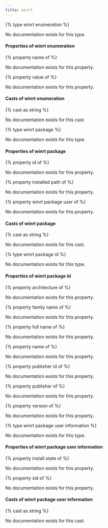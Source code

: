 ```yaml
---
title: winrt
---
```


{% type winrt enumeration %}

No documentation exists for this type.

#### Properties of winrt enumeration

{% property name of <winrt enumeration> %}

No documentation exists for this property.

{% property value of <winrt enumeration> %}

No documentation exists for this property.

#### Casts of winrt enumeration

{% cast <winrt enumeration> as string %}

No documentation exists for this cast.

{% type winrt package %}

No documentation exists for this type.

#### Properties of winrt package

{% property id of <winrt package> %}

No documentation exists for this property.

{% property installed path of <winrt package> %}

No documentation exists for this property.

{% property winrt package user of <winrt package> %}

No documentation exists for this property.

#### Casts of winrt package

{% cast <winrt package> as string %}

No documentation exists for this cast.

{% type winrt package id %}

No documentation exists for this type.

#### Properties of winrt package id

{% property architecture of <winrt package id> %}

No documentation exists for this property.

{% property family name of <winrt package id> %}

No documentation exists for this property.

{% property full name of <winrt package id> %}

No documentation exists for this property.

{% property name of <winrt package id> %}

No documentation exists for this property.

{% property publisher id of <winrt package id> %}

No documentation exists for this property.

{% property publisher of <winrt package id> %}

No documentation exists for this property.

{% property version of <winrt package id> %}

No documentation exists for this property.

{% type winrt package user information %}

No documentation exists for this type.

#### Properties of winrt package user information

{% property install state of <winrt package user information> %}

No documentation exists for this property.

{% property sid of <winrt package user information> %}

No documentation exists for this property.

#### Casts of winrt package user information

{% cast <winrt package user information> as string %}

No documentation exists for this cast.

